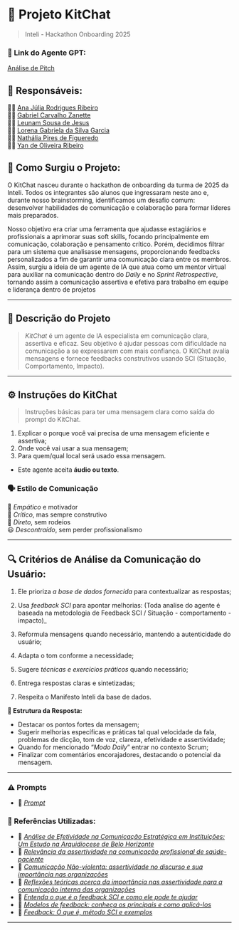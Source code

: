 # 🤖 Projeto KitChat 
> Inteli - Hackathon Onboarding 2025

### **🔗 Link do Agente GPT:**  
[Análise de Pitch](exemplo)

## **👥 Responsáveis:**  
👩‍💻 [Ana Júlia Rodrigues Ribeiro](https://github.com/anajuliarrod)  
👨‍💻 [Gabriel Carvalho Zanette](https://github.com/Zanette00)  
👨‍💻 [Leunam Sousa de Jesus](https://github.com/leeunam)  
👩‍💻 [Lorena Gabriela da Silva Garcia](https://github.com/loreggarcia)  
👩‍💻 [Nathália Pires de Figueredo](https://github.com/Nathaliapfigueredo)  
👨‍💻 [Yan de Oliveira Ribeiro](https://github.com/Zanette00)  

## **📖 Como Surgiu o Projeto:**

O KitChat nasceu durante o hackathon de onboarding da turma de 2025 da Inteli. Todos os integrantes são alunos que ingressaram neste ano e, durante nosso brainstorming, identificamos um desafio comum: desenvolver habilidades de comunicação e colaboração para formar líderes mais preparados.

Nosso objetivo era criar uma ferramenta que ajudasse estagiários e profissionais a aprimorar suas soft skills, focando principalmente em comunicação, colaboração e pensamento crítico. Porém, decidimos filtrar para um sistema que analisasse mensagens, proporcionando feedbacks personalizados a fim de garantir uma comunicação clara entre os membros. Assim, surgiu a ideia de um agente de IA que atua como um mentor virtual para auxiliar na comunicação dentro do *Daily* e no *Sprint Retrospective*, tornando assim a comunicação assertiva e efetiva para trabalho em equipe e liderança dentro de projetos 

---

## **📄 Descrição do Projeto**  
> *KitChat* é um agente de IA especialista em comunicação clara, assertiva e eficaz. Seu objetivo é ajudar pessoas com dificuldade na comunicação a se expressarem com mais confiança. O KitChat avalia mensagens e fornece feedbacks construtivos usando SCI (Situação, Comportamento, Impacto).  


---

## **⚙️ Instruções do KitChat**  
> Instruções básicas para ter uma mensagem clara como saída do prompt do KitChat.
> 
01. Explicar o porque você vai precisa de uma mensagem eficiente e assertiva; <br>
02. Onde você vai usar a sua mensagem; <br>
03. Para quem/qual local será usado essa mensagem. <br>

- Este agente aceita **áudio ou texto**.

### **🗣️ Estilo de Comunicação**  
🤝 *Empático* e motivador  
🧠 *Crítico*, mas sempre construtivo  
🎯 *Direto*, sem rodeios  
😃 *Descontraído*, sem perder profissionalismo  

---

## **🔍 Critérios de Análise da Comunicação do Usuário:**  

01. Ele prioriza *a base de dados fornecida* para contextualizar as respostas;
02. Usa *feedback SCI* para apontar melhorias:
(Toda analise do agente é baseada na metodologia de Feedback SCI / Situação - comportamento - impacto)_

03. Reformula mensagens quando necessário, mantendo a autenticidade do usuário;
04. Adapta o tom conforme a necessidade;
05. Sugere *técnicas e exercícios práticos* quando necessário;
06. Entrega respostas claras e sintetizadas;
07. Respeita o Manifesto Inteli da base de dados.


**🎯 Estrutura da Resposta:**  
  - Destacar os pontos fortes da mensagem;
  - Sugerir melhorias específicas e práticas tal qual velocidade da fala, problemas de dicção, tom de voz, clareza, efetividade e assertividade;
  - Quando for mencionado “*Modo Daily*” entrar no contexto Scrum;
  - Finalizar com comentários encorajadores, destacando o potencial da mensagem.  

---
### **⚠️ Prompts**
- 📄 _[Prompt](https://github.com/leeunam/HackathonOnboarding2025/blob/main/prompts.txt)_

  
### **📘 Referências Utilizadas:**  
- 📗 _[Análise de Efetividade na Comunicação Estratégica em Instituições: Um Estudo na Arquidiocese de Belo Horizonte](https://scholar.google.com.br/scholar?hl=pt-BR&as_sdt=0%2C5&q=efetividade+da+comunica%C3%A7%C3%A3o&btnG=)_
- 📙 _[Relevância da assertividade na comunicação profissional de saúde-paciente](https://scielo.pt/pdf/psd/v13n2/v13n2a11.pdf )_
- 📕 _[Comunicação Não-violenta: assertividade no discurso e sua importância nas organizações](https://ojs.revistagesec.org.br/secretariado/article/view/1265/568)_
- 📘 _[Reflexões teóricas acerca da importância nas assertividade para a comunicação interna das organizações](https://ric.cps.sp.gov.br/bitstream/123456789/12149/1/grh_2022-2_Artigo_juliana_assertividade-comunicacao-interna.pdf)_
- 📙 _[Entenda o que é o feedback SCI e como ele pode te ajudar](https://blog.smartleader.com.br/feedback-sci/)_
- 📗 _[Modelos de feedback: conheça os principais e como aplicá-los](https://www.qulture.rocks/blog/modelos-de-feedback)_
- 📘 _[Feedback: O que é, método SCI e exemplos](https://www.escoladeceo.com.br/feedback-o-que-e-para-que-serve-qual-o-melhor-metodo-e-exemplos)_

---
